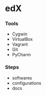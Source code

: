# edX


### Tools

- Cygwin
- VirtualBox
- Vagrant
- Git
- PyCharm

### Steps

- softwares
- configurations
- docs
